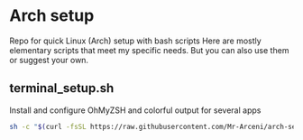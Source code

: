 # Arch setup
Repo for quick Linux (Arch) setup with bash scripts
Here are mostly elementary scripts that meet my specific needs. But you can also use them or suggest your own.

## terminal_setup.sh
Install and configure OhMyZSH and colorful output for several apps
```bash
sh -c "$(curl -fsSL https://raw.githubusercontent.com/Mr-Arceni/arch-setup/refs/heads/main/terminal_setup.sh)"
```
